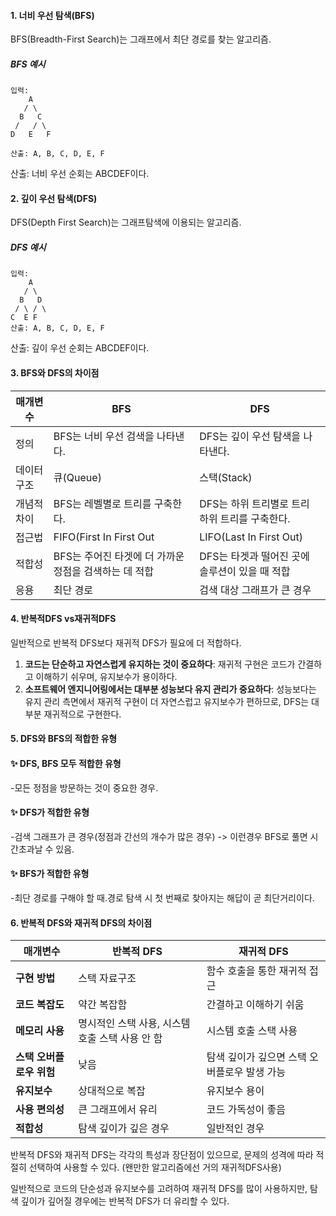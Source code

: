 


#### 1. 너비 우선 탐색(BFS)
BFS(Breadth-First Search)는 그래프에서 최단 경로를 찾는 알고리즘.

##### BFS 예시
```
입력:
    A 
   / \ 
  B   C 
 /   / \ 
D   E   F

산출: A, B, C, D, E, F
```
산출: 너비 우선 순회는 ABCDEF이다.

#### 2. 깊이 우선 탐색(DFS)
DFS(Depth First Search)는 그래프탐색에 이용되는 알고리즘.

##### DFS 예시
```
입력:
    A 
   / \ 
  B   D 
 / \ / \
C  E F
산출: A, B, C, D, E, F
```
산출: 깊이 우선 순회는 ABCDEF이다.

#### 3. BFS와 DFS의 차이점
| 매개변수 | BFS | DFS |
|----------|-----|-----|
| 정의 | BFS는 너비 우선 검색을 나타낸다. | DFS는 깊이 우선 탐색을 나타낸다. |
| 데이터 구조 | 큐(Queue)  | 스택(Stack)  |
| 개념적 차이 | BFS는 레벨별로 트리를 구축한다. | DFS는 하위 트리별로 트리 하위 트리를 구축한다. |
| 접근법 | FIFO(First In First Out | LIFO(Last In First Out)  |
| 적합성 | BFS는 주어진 타겟에 더 가까운 정점을 검색하는 데 적합 | DFS는 타겟과 떨어진 곳에 솔루션이 있을 때 적합 |
| 응용 |  최단 경로 | 검색 대상 그래프가 큰 경우 |

#### 4. 반복적DFS vs재귀적DFS
일반적으로 반복적 DFS보다 재귀적 DFS가 필요에 더 적합하다. 

1. **코드는 단순하고 자연스럽게 유지하는 것이 중요하다**: 재귀적 구현은 코드가 간결하고 이해하기 쉬우며, 유지보수가 용이하다.
2. **소프트웨어 엔지니어링에서는 대부분 성능보다 유지 관리가 중요하다**: 성능보다는 유지 관리 측면에서 재귀적 구현이 더 자연스럽고 유지보수가 편하므로, DFS는 대부분 재귀적으로 구현한다.



#### 5. DFS와 BFS의 적합한 유형

####  ✨ DFS, BFS 모두 적합한 유형
 -모든 정점을 방문하는 것이 중요한 경우.

####  ✨ DFS가 적합한 유형
-검색 그래프가 큰 경우(정점과 간선의 개수가 많은 경우) -> 이런경우 BFS로 풀면 시간초과날 수 있음.


#### ✨ BFS가 적합한 유형
 -최단 경로를 구해야 할 때.경로 탐색 시 첫 번째로 찾아지는 해답이 곧 최단거리이다.
#### 6. 반복적 DFS와 재귀적 DFS의 차이점

| **매개변수**           | **반복적 DFS**                           | **재귀적 DFS**                        |
|------------------------|-----------------------------------------|--------------------------------------|
| **구현 방법**          |  스택 자료구조               | 함수 호출을 통한 재귀적 접근         |
| **코드 복잡도**        | 약간 복잡함                               | 간결하고 이해하기 쉬움               |
| **메모리 사용**        | 명시적인 스택 사용, 시스템 호출 스택 사용 안 함 | 시스템 호출 스택 사용                |
| **스택 오버플로우 위험**| 낮음                                      | 탐색 깊이가 깊으면 스택 오버플로우 발생 가능 |
| **유지보수**           | 상대적으로 복잡                           | 유지보수 용이                         |
| **사용 편의성**        | 큰 그래프에서 유리                         | 코드 가독성이 좋음                    |
| **적합성**             | 탐색 깊이가 깊은 경우                     | 일반적인 경우                         |


반복적 DFS와 재귀적 DFS는 각각의 특성과 장단점이 있으므로, 
문제의 성격에 따라 적절히 선택하여 사용할 수 있다. (왠만한 알고리즘에선 거의 재귀적DFS사용) 

일반적으로 코드의 단순성과 유지보수를 고려하여 재귀적 DFS를 많이 사용하지만, 탐색 깊이가 깊어질 경우에는 반복적 DFS가 더 유리할 수 있다.
